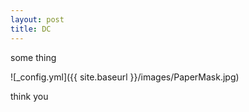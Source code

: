 ```yaml
---
layout: post
title: DC
---
```


some thing

![_config.yml]({{ site.baseurl }}/images/PaperMask.jpg)

think you
